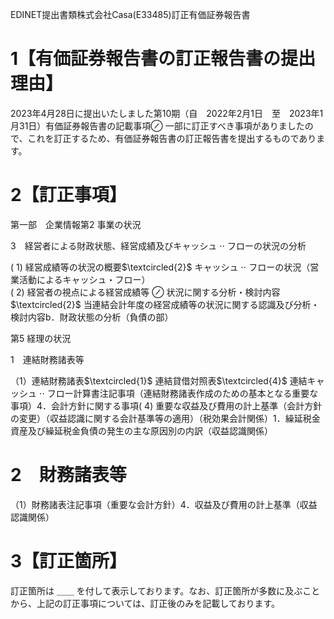 EDINET提出書類株式会社Casa(E33485)訂正有価証券報告書  

# 1【有価証券報告書の訂正報告書の提出理由】  

2023年4月28日に提出いたしました第10期（自　2022年2月1日　至　2023年1月31日）有価証券報告書の記載事項$\oslash$ 一部に訂正すべき事項がありましたので、これを訂正するため、有価証券報告書の訂正報告書を提出するものであります。  

# 2【訂正事項】  

第一部　企業情報第2 事業の状況  

3　経営者による財政状態、経営成績及びキャッシュ $\cdot \cdot$ フローの状況の分析  

( 1) 経営成績等の状況の概要$\textcircled{2}$ キャッシュ $\cdot \cdot$ フローの状況（営業活動によるキャッシュ・フロー）  
( 2) 経営者の視点による経営成績等 $\oslash$ 状況に関する分析・検討内容$\textcircled{2}$ 当連結会計年度の経営成績等の状況に関する認識及び分析・検討内容b．財政状態の分析（負債の部）  

第5 経理の状況  

1　連結財務諸表等  

（1）連結財務諸表$\textcircled{1}$ 連結貸借対照表$\textcircled{4}$ 連結キャッシュ $\cdot \cdot$ フロー計算書注記事項（連結財務諸表作成のための基本となる重要な事項）4．会計方針に関する事項( 4) 重要な収益及び費用の計上基準（会計方針の変更）（収益認識に関する会計基準等の適用）（税効果会計関係）1．繰延税金資産及び繰延税金負債の発生の主な原因別の内訳（収益認識関係）  

# 2　財務諸表等  

（1）財務諸表注記事項（重要な会計方針）4．収益及び費用の計上基準（収益認識関係）  

# 3【訂正箇所】  

訂正箇所は ＿＿ を付して表示しております。なお、訂正箇所が多数に及ぶことから、上記の訂正事項については、訂正後のみを記載しております。  